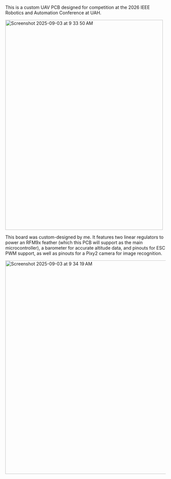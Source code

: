 This is a custom UAV PCB designed for competition at the 2026 IEEE Robotics and Automation Conference at UAH.

<img width="495" height="661" alt="Screenshot 2025-09-03 at 9 33 50 AM" src="https://github.com/user-attachments/assets/4691a6f3-5486-47ca-a378-e8f9a9542fd9" />

  This board was custom-designed by me. It features two linear regulators to power an RFM9x feather (which this PCB will support as the main microcontroller), a barometer for accurate altitude data,
and pinouts for ESC PWM support, as well as pinouts for a Pixy2 camera for image recognition.

<img width="731" height="672" alt="Screenshot 2025-09-03 at 9 34 19 AM" src="https://github.com/user-attachments/assets/7744f67d-5f9d-4f06-ae3c-94f145e4bdcb" />
